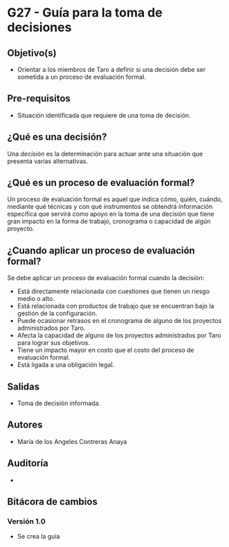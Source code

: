 # G27 - Guía para la toma de decisiones

## Objetivo(s)

- Orientar a los miembros de Taro a definir si una decisión debe ser sometida a un proceso de evaluación formal.

## Pre-requisitos

- Situación identificada que requiere de una toma de decisión.

## ¿Qué es una decisión?

Una *decisión* es la determinación para actuar ante una situación que presenta varias alternativas.

## ¿Qué es un proceso de evaluación formal?

Un proceso de evaluación formal es aquel que indica cómo, quién, cuándo, mediante qué técnicas y con qué instrumentos se obtendrá  información específica que servirá como apoyo en la toma de una decisión que tiene gran impacto en la forma de trabajo, cronograma o capacidad de algún proyecto.

## ¿Cuando aplicar un proceso de evaluación formal?

Se debe aplicar un proceso de evaluación formal cuando la decisión:

- Está directamente relacionada con cuestiones que tienen un riesgo medio o alto.
- Está relacionada con productos de trabajo que se encuentran bajo la gestión de la configuración.
- Puede ocasionar retrasos en el cronograma de alguno de los proyectos administrados por Taro.
- Afecta la capacidad de alguno de los proyectos administrados por Taro para lograr sus objetivos.
- Tiene un impacto mayor en costo que el costo del proceso de evaluación formal.
- Está ligada a una obligación legal.

## Salidas

- Toma de decisión informada.

## Autores

- María de los Angeles Contreras Anaya

## Auditoría

- 

## Bitácora de cambios

### Versión 1.0
- Se crea la guía